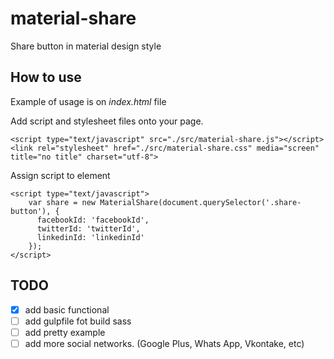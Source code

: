 # material-share

Share button in material design style

## How to use

Example of usage is on *index.html* file

Add script and stylesheet files onto your page.

```
<script type="text/javascript" src="./src/material-share.js"></script>
<link rel="stylesheet" href="./src/material-share.css" media="screen" title="no title" charset="utf-8">
```

Assign script to element 

```
<script type="text/javascript">
    var share = new MaterialShare(document.querySelector('.share-button'), {
      facebookId: 'facebookId',
      twitterId: 'twitterId',
      linkedinId: 'linkedinId'
    });
</script>

```

## TODO

- [x] add basic functional
- [ ] add gulpfile fot build sass
- [ ] add pretty example
- [ ] add more social networks. (Google Plus, Whats App, Vkontake, etc)
